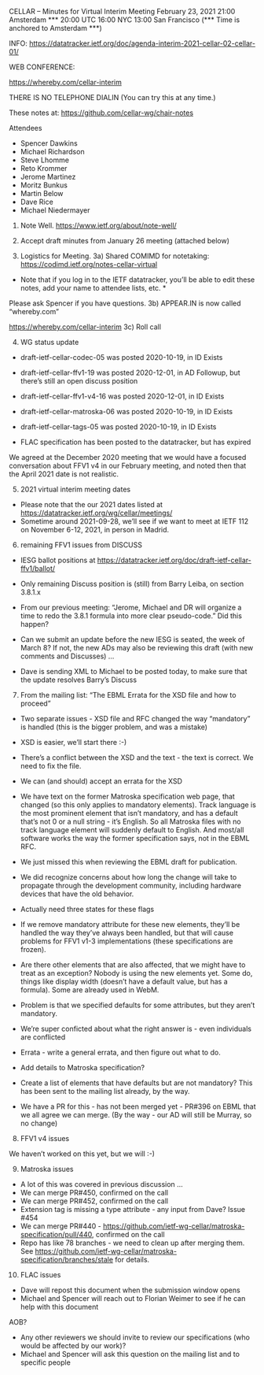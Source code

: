 CELLAR – Minutes for Virtual Interim Meeting
February 23, 2021 21:00 Amsterdam ***
20:00 UTC
16:00 NYC
13:00 San Francisco
(*** Time is anchored to Amsterdam ***)

INFO:
https://datatracker.ietf.org/doc/agenda-interim-2021-cellar-02-cellar-01/

WEB CONFERENCE:

https://whereby.com/cellar-interim

THERE IS NO TELEPHONE DIALIN (You can try this at any time.)

These notes at: https://github.com/cellar-wg/chair-notes

Attendees

* Spencer Dawkins
* Michael Richardson
* Steve Lhomme
* Reto Krommer
* Jerome Martinez
* Moritz Bunkus
* Martin Below
* Dave Rice
* Michael Niedermayer

1. Note Well. https://www.ietf.org/about/note-well/

2. Accept draft minutes from January 26 meeting (attached below)

3. Logistics for Meeting.
3a) Shared COMIMD for notetaking:
https://codimd.ietf.org/notes-cellar-virtual
* Note that if you log in to the IETF datatracker, you’ll
be able to edit these notes, add your name to attendee
lists, etc. *

Please ask Spencer if you have questions.
3b) APPEAR.IN is now called “whereby.com”

https://whereby.com/cellar-interim
3c) Roll call

4. WG status update

* draft-ietf-cellar-codec-05 was posted 2020-10-19, in ID Exists
* draft-ietf-cellar-ffv1-19 was posted 2020-12-01, in AD Followup, but there’s still an open discuss position
* draft-ietf-cellar-ffv1-v4-16 was posted 2020-12-01, in ID Exists
* draft-ietf-cellar-matroska-06 was posted 2020-10-19, in ID Exists
* draft-ietf-cellar-tags-05 was posted 2020-10-19, in ID Exists

* FLAC specification has been posted to the datatracker, but has expired

We agreed at the December 2020 meeting that we would have a focused conversation about FFV1 v4 in our February meeting, and noted then that the April 2021 date is not realistic.

5. 2021 virtual interim meeting dates
* Please note that the our 2021 dates listed at https://datatracker.ietf.org/wg/cellar/meetings/
* Sometime around 2021-09-28, we’ll see if we want to meet at IETF 112 on November 6-12, 2021, in person in Madrid.

6. remaining FFV1 issues from DISCUSS

* IESG ballot positions at https://datatracker.ietf.org/doc/draft-ietf-cellar-ffv1/ballot/
* Only remaining Discuss position is (still) from Barry Leiba, on section 3.8.1.x
* From our previous meeting: “Jerome, Michael and DR will organize a time to redo the 3.8.1 formula into more clear pseudo-code.” Did this happen?
* Can we submit an update before the new IESG is seated, the week of March 8? If not, the new ADs may also be reviewing this draft (with new comments and Discusses) …

* Dave is sending XML to Michael to be posted today, to make sure that the update resolves Barry’s Discuss

7. From the mailing list: “The EBML Errata for the XSD file and how to proceed”
* Two separate issues - XSD file and RFC changed the way “mandatory” is handled (this is the bigger problem, and was a mistake)
* XSD is easier, we’ll start there :-)
* There’s a conflict between the XSD and the text - the text is correct. We need to fix the file.
* We can (and should) accept an errata for the XSD
* We have text on the former Matroska specification web page, that changed (so this only applies to mandatory elements). Track language is the most prominent element that isn’t mandatory, and has a default that’s not 0 or a null string - it’s English. So all Matroska files with no track language element will suddenly default to English. And most/all software works the way the former specification says, not in the EBML RFC.
* We just missed this when reviewing the EBML draft for publication.
* We did recognize concerns about how long the change will take to propagate through the development community, including hardware devices that have the old behavior.

* Actually need three states for these flags
* If we remove mandatory attribute for these new elements, they’ll be handled the way they’ve always been handled, but that will cause problems for FFV1 v1-3 implementations (these specifications are frozen).
* Are there other elements that are also affected, that we might have to treat as an exception? Nobody is using the new elements yet. Some do, things like display width (doesn’t have a default value, but has a formula). Some are already used in WebM.
* Problem is that we specified defaults for some attributes, but they aren’t mandatory.
* We’re super conficted about what the right answer is - even individuals are conflicted

* Errata - write a general errata, and then figure out what to do.
* Add details to Matroska specification?
* Create a list of elements that have defaults but are not mandatory? This has been sent to the mailing list already, by the way.
* We have a PR for this - has not been merged yet - PR#396 on EBML that we all agree we can merge.
(By the way - our AD will still be Murray, so no change)

8. FFV1 v4 issues

We haven’t worked on this yet, but we will :-)

9. Matroska issues

* A lot of this was covered in previous discussion …
* We can merge PR#450, confirmed on the call
* We can merge PR#452, confirmed on the call
* Extension tag is missing a type attribute - any input from Dave? Issue #454
* We can merge PR#440 - https://github.com/ietf-wg-cellar/matroska-specification/pull/440, confirmed on the call
* Repo has like 78 branches - we need to clean up after merging them. See https://github.com/ietf-wg-cellar/matroska-specification/branches/stale for details.

10. FLAC issues

* Dave will repost this document when the submission window opens
* Michael and Spencer will reach out to Florian Weimer to see if he can help with this document

AOB?

* Any other reviewers we should invite to review our specifications (who would be affected by our work)?
* Michael and Spencer will ask this question on the mailing list and to specific people
